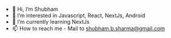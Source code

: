 - 👋 Hi, I’m Shubham
- 👀 I’m interested in Javascript, React, NextJs, Android
- 🌱 I’m currently learning NextJs
- 📫 How to reach me - Mail to shubham.b.sharma@gmail.com

<!---
shubh1112/shubh1112 is a ✨ special ✨ repository because its `README.md` (this file) appears on your GitHub profile.
You can click the Preview link to take a look at your changes.
--->
